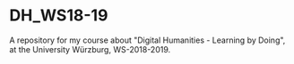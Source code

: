 # DH_WS18-19
A repository for my course about "Digital Humanities - Learning by Doing",  at the University Würzburg, WS-2018-2019.
